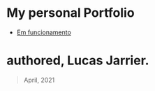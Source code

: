 # My personal Portfolio

* [Em funcionamento](https://lucasjarrier.github.io)

# authored, Lucas Jarrier. 

> April, 2021


